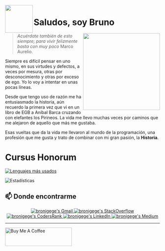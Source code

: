 
<img align='left' src='https://dumasoft.es/dumasoft/logos/logo_rojo.png' width='90"'>

# Saludos, soy Bruno

<img align='right' src='https://dumasoft.es/dumasoft/octocat/octocat_tenis.png' width='250"'>

> *Acuérdate también de esto siempre; para vivir felizmente basta con muy poco*
> Marco Aurelio.

Siempre es difícil pensar en uno mismo, en sus virtudes y defectos, a veces por mesura, otras por desconocimiento y otras por exceso de ego. Yo lo voy a intentar en unas pocas líneas.

Desde que tengo uso de razón me ha entusiasmado la historia, aún recuerdo la primera vez que vi en un libro de EGB a Aníbal Barca cruzando con elefantes los Pirineos. La vida me llevo muchas veces por caminos que me alejaron de aquello que más me gustaba.

Esas vueltas que da la vida me llevaron al mundo de la programación, una profesión que me gusta y trato de combinar con mi gran pasión, la **Historia**.
# Cursus Honorum

[![Lenguajes más usados](https://github-readme-stats.vercel.app/api/top-langs/?username=bronigege)](https://github.com/anuraghazra/github-readme-stats)


![Estadísticas](https://github-readme-stats.vercel.app/api?username=bronigege&show_icons=true&theme=onedark)

## **📫 Donde encontrarme**

<div align="center" style="text-align:center">
    <a href="mailto:bronigege@gmail.com" target="_blank">
        <img src="https://img.shields.io/badge/-Gmail-EA4335?style=for-the-badge&logo=Gmail&logoColor=white"
             alt="bronigege's Gmail">
    </a>
    <a href="https://es.stackoverflow.com/users/248896/bronigege" target="_blank">
        <img src="https://img.shields.io/badge/-SO-F58025?style=for-the-badge&logo=StackOverflow&logoColor=white"
             alt="bronigege's StackOverflow">
    </a>
    <a href="https://profile.codersrank.io/user/bronigege/" target="_blank">
        <img src="https://img.shields.io/badge/CodersRank-67A4AC?style=for-the-badge&logo=codersrank&logoColor=white"
             alt="bronigege's CodersRank">
    </a>
    <a href="https://www.linkedin.com/in/bruno-gómez-garc%C3%ADa-48a9ba61/" target="_blank">
        <img src="https://img.shields.io/badge/LinkedIn-0A66C2?style=for-the-badge&logo=linkedin&logoColor=white"
             alt="bronigege's LinkedIn">
    </a>
    <a href="https://medium.com/@bronigege" target="_blank">
        <img src="https://img.shields.io/badge/Medium-12100E?style=for-the-badge&logo=medium&logoColor=white" 
             alt="bronigege's Medium">
    </a>
</div>

---

<a href="https://www.buymeacoffee.com/bronigege" target="_blank">
    <img src="https://cdn.buymeacoffee.com/buttons/v2/default-yellow.png" 
         alt="Buy Me A Coffee" 
         style="height: 60px !important;width: 217px !important;" >
</a>

